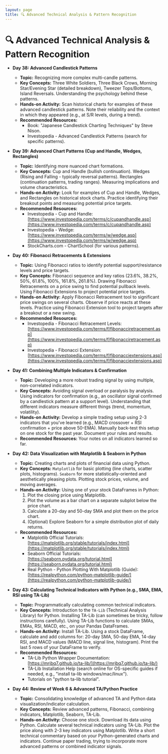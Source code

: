 ```yaml
---
layout: page
title: 🔍 Advanced Technical Analysis & Pattern Recognition
---
```


# 🔍 Advanced Technical Analysis & Pattern Recognition

<!-- **Week 6 (Days 38-44): Advanced Technical Analysis & Python Visualization** -->

*   **Day 38: Advanced Candlestick Patterns**
    *   **Topic:** Recognizing more complex multi-candle patterns.
    *   **Key Concepts:** Three White Soldiers, Three Black Crows, Morning Star/Evening Star (detailed breakdown), Tweezer Tops/Bottoms, Island Reversals. Understanding the psychology behind these patterns.
    *   **Hands-on Activity:** Scan historical charts for examples of these advanced candlestick patterns. Note their reliability and the context in which they appeared (e.g., at S/R levels, during a trend).
    *   **Recommended Resources:**
        *   Book: "Japanese Candlestick Charting Techniques" by Steve Nison.
        *   Investopedia - Advanced Candlestick Patterns (search for specific patterns).

*   **Day 39: Advanced Chart Patterns (Cup and Handle, Wedges, Rectangles)**
    *   **Topic:** Identifying more nuanced chart formations.
    *   **Key Concepts:** Cup and Handle (bullish continuation). Wedges (Rising and Falling - typically reversal patterns). Rectangles (continuation patterns, trading ranges). Measuring implications and volume characteristics.
    *   **Hands-on Activity:** Look for examples of Cup and Handle, Wedges, and Rectangles on historical stock charts. Practice identifying their breakout points and measuring potential price targets.
    *   **Recommended Resources:**
        *   Investopedia - Cup and Handle: [https://www.investopedia.com/terms/c/cupandhandle.asp](https://www.investopedia.com/terms/c/cupandhandle.asp)
        *   Investopedia - Wedge: [https://www.investopedia.com/terms/w/wedge.asp](https://www.investopedia.com/terms/w/wedge.asp)
        *   StockCharts.com - ChartSchool (for various patterns).

*   **Day 40: Fibonacci Retracements & Extensions**
    *   **Topic:** Using Fibonacci ratios to identify potential support/resistance levels and price targets.
    *   **Key Concepts:** Fibonacci sequence and key ratios (23.6%, 38.2%, 50%, 61.8%, 100%, 161.8%, 261.8%). Drawing Fibonacci Retracements on a price swing to find potential pullback levels. Using Fibonacci Extensions to project potential price targets.
    *   **Hands-on Activity:** Apply Fibonacci Retracement tool to significant price swings on several charts. Observe if price reacts at these levels. Practice using Fibonacci Extension tool to project targets after a breakout or a new swing.
    *   **Recommended Resources:**
        *   Investopedia - Fibonacci Retracement Levels: [https://www.investopedia.com/terms/f/fibonacciretracement.asp](https://www.investopedia.com/terms/f/fibonacciretracement.asp)
        *   Investopedia - Fibonacci Extension: [https://www.investopedia.com/terms/f/fibonacciextensions.asp](https://www.investopedia.com/terms/f/fibonacciextensions.asp)

*   **Day 41: Combining Multiple Indicators & Confirmation**
    *   **Topic:** Developing a more robust trading signal by using multiple, non-correlated indicators.
    *   **Key Concepts:** Avoiding signal overload or paralysis by analysis. Using indicators for confirmation (e.g., an oscillator signal confirmed by a candlestick pattern at a support level). Understanding that different indicators measure different things (trend, momentum, volatility).
    *   **Hands-on Activity:** Develop a simple trading setup using 2-3 indicators that you've learned (e.g., MACD crossover + RSI confirmation + price above 50-EMA). Manually back-test this setup on one stock for the past year. Document your rules and results.
    *   **Recommended Resources:** Your notes on all indicators learned so far.

*   **Day 42: Data Visualization with Matplotlib & Seaborn in Python**
    *   **Topic:** Creating charts and plots of financial data using Python.
    *   **Key Concepts:** `Matplotlib` for basic plotting (line charts, scatter plots, histograms). `Seaborn` for more statistically-oriented and aesthetically pleasing plots. Plotting stock prices, volume, and moving averages.
    *   **Hands-on Activity:** Using one of your stock DataFrames in Python: 
        1.  Plot the closing price using Matplotlib.
        2.  Plot the volume as a bar chart on a separate subplot below the price chart.
        3.  Calculate a 20-day and 50-day SMA and plot them on the price chart.
        4.  (Optional) Explore Seaborn for a simple distribution plot of daily returns.
    *   **Recommended Resources:**
        *   Matplotlib Official Tutorials: [https://matplotlib.org/stable/tutorials/index.html](https://matplotlib.org/stable/tutorials/index.html)
        *   Seaborn Official Tutorials: [https://seaborn.pydata.org/tutorial.html](https://seaborn.pydata.org/tutorial.html)
        *   Real Python - Python Plotting With Matplotlib (Guide): [https://realpython.com/python-matplotlib-guide/](https://realpython.com/python-matplotlib-guide/)

*   **Day 43: Calculating Technical Indicators with Python (e.g., SMA, EMA, RSI using TA-Lib)**
    *   **Topic:** Programmatically calculating common technical indicators.
    *   **Key Concepts:** Introduction to the `TA-Lib` (Technical Analysis Library) for Python. Installing TA-Lib (can sometimes be tricky, follow instructions carefully). Using TA-Lib functions to calculate SMAs, EMAs, RSI, MACD, etc., on your Pandas DataFrames.
    *   **Hands-on Activity:** Install TA-Lib. Using a stock DataFrame, calculate and add columns for: 20-day SMA, 50-day EMA, 14-day RSI, and MACD values (MACD line, signal line, histogram). Print the last 5 rows of your DataFrame to verify.
    *   **Recommended Resources:**
        *   TA-Lib Python Wrapper Documentation: [https://mrjbq7.github.io/ta-lib/](https://mrjbq7.github.io/ta-lib/)
        *   TA-Lib Installation Help (search online for OS-specific guides if needed, e.g., "install ta-lib windows/mac/linux").
        *   Tutorials on "python ta-lib tutorial".

*   **Day 44: Review of Week 6 & Advanced TA/Python Practice**
    *   **Topic:** Consolidating knowledge of advanced TA and Python data visualization/indicator calculation.
    *   **Key Concepts:** Review advanced patterns, Fibonacci, combining indicators, Matplotlib, Seaborn, TA-Lib.
    *   **Hands-on Activity:** Choose one stock. Download its data using Python. Calculate several technical indicators using TA-Lib. Plot the price along with 2-3 key indicators using Matplotlib. Write a short technical commentary based on your Python-generated charts and indicators. Continue paper trading, trying to incorporate more advanced patterns or combined indicator signals.



